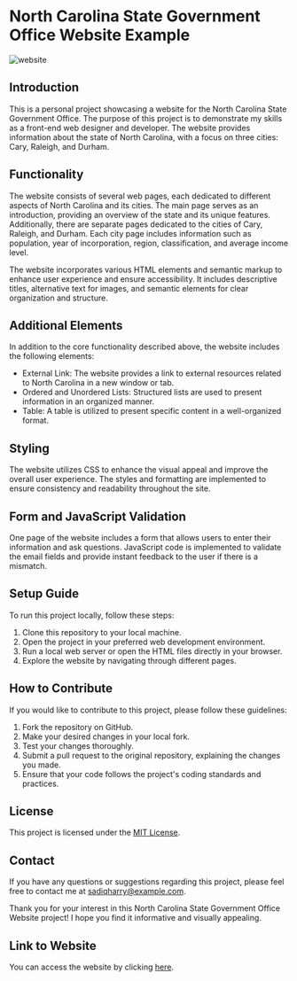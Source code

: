 # North Carolina State Government Office Website Example

![website](https://github.com/SadiqHarry/NC_State_website/assets/116308353/72311e83-2fda-4374-b243-3270b82e935b)


## Introduction

This is a personal project showcasing a website for the North Carolina State Government Office. The purpose of this project is to demonstrate my skills as a front-end web designer and developer. The website provides information about the state of North Carolina, with a focus on three cities: Cary, Raleigh, and Durham.

## Functionality

The website consists of several web pages, each dedicated to different aspects of North Carolina and its cities. The main page serves as an introduction, providing an overview of the state and its unique features. Additionally, there are separate pages dedicated to the cities of Cary, Raleigh, and Durham. Each city page includes information such as population, year of incorporation, region, classification, and average income level.

The website incorporates various HTML elements and semantic markup to enhance user experience and ensure accessibility. It includes descriptive titles, alternative text for images, and semantic elements for clear organization and structure.

## Additional Elements

In addition to the core functionality described above, the website includes the following elements:

- External Link: The website provides a link to external resources related to North Carolina in a new window or tab.
- Ordered and Unordered Lists: Structured lists are used to present information in an organized manner.
- Table: A table is utilized to present specific content in a well-organized format.

## Styling

The website utilizes CSS to enhance the visual appeal and improve the overall user experience. The styles and formatting are implemented to ensure consistency and readability throughout the site.

## Form and JavaScript Validation

One page of the website includes a form that allows users to enter their information and ask questions. JavaScript code is implemented to validate the email fields and provide instant feedback to the user if there is a mismatch.

## Setup Guide

To run this project locally, follow these steps:

1. Clone this repository to your local machine.
2. Open the project in your preferred web development environment.
3. Run a local web server or open the HTML files directly in your browser.
4. Explore the website by navigating through different pages.

## How to Contribute

If you would like to contribute to this project, please follow these guidelines:

1. Fork the repository on GitHub.
2. Make your desired changes in your local fork.
3. Test your changes thoroughly.
4. Submit a pull request to the original repository, explaining the changes you made.
5. Ensure that your code follows the project's coding standards and practices.

## License

This project is licensed under the [MIT License](LICENSE).

## Contact

If you have any questions or suggestions regarding this project, please feel free to contact me at [sadiqharry@example.com](mailto:sadiqharry@gmail.com).

Thank you for your interest in this North Carolina State Government Office Website project! I hope you find it informative and visually appealing.

## Link to Website

You can access the website by clicking [here](http://northcarolina.lovestoblog.com/).

